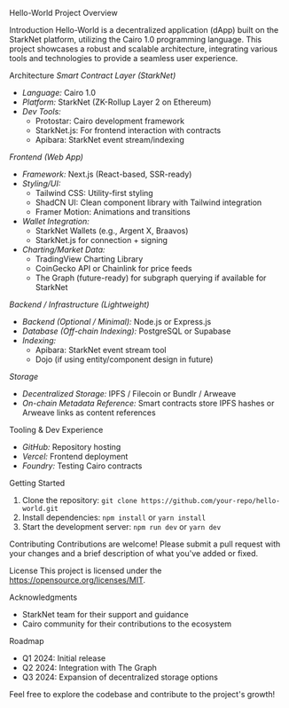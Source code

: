 Hello-World Project Overview

Introduction
Hello-World is a decentralized application (dApp) built on the StarkNet platform, utilizing the Cairo 1.0 programming language. This project showcases a robust and scalable architecture, integrating various tools and technologies to provide a seamless user experience.

Architecture
*Smart Contract Layer (StarkNet)*
- *Language:* Cairo 1.0
- *Platform:* StarkNet (ZK-Rollup Layer 2 on Ethereum)
- *Dev Tools:*
    - Protostar: Cairo development framework
    - StarkNet.js: For frontend interaction with contracts
    - Apibara: StarkNet event stream/indexing

*Frontend (Web App)*
- *Framework:* Next.js (React-based, SSR-ready)
- *Styling/UI:*
    - Tailwind CSS: Utility-first styling
    - ShadCN UI: Clean component library with Tailwind integration
    - Framer Motion: Animations and transitions
- *Wallet Integration:*
    - StarkNet Wallets (e.g., Argent X, Braavos)
    - StarkNet.js for connection + signing
- *Charting/Market Data:*
    - TradingView Charting Library
    - CoinGecko API or Chainlink for price feeds
    - The Graph (future-ready) for subgraph querying if available for StarkNet

*Backend / Infrastructure (Lightweight)*
- *Backend (Optional / Minimal):* Node.js or Express.js
- *Database (Off-chain Indexing):* PostgreSQL or Supabase
- *Indexing:*
    - Apibara: StarkNet event stream tool
    - Dojo (if using entity/component design in future)

*Storage*
- *Decentralized Storage:* IPFS / Filecoin or Bundlr / Arweave
- *On-chain Metadata Reference:* Smart contracts store IPFS hashes or Arweave links as content references

Tooling & Dev Experience
- *GitHub:* Repository hosting
- *Vercel:* Frontend deployment
- *Foundry:* Testing Cairo contracts

Getting Started
1. Clone the repository: `git clone https://github.com/your-repo/hello-world.git`
2. Install dependencies: `npm install` or `yarn install`
3. Start the development server: `npm run dev` or `yarn dev`

Contributing
Contributions are welcome! Please submit a pull request with your changes and a brief description of what you've added or fixed.

License
This project is licensed under the https://opensource.org/licenses/MIT.

Acknowledgments
- StarkNet team for their support and guidance
- Cairo community for their contributions to the ecosystem

Roadmap
- Q1 2024: Initial release
- Q2 2024: Integration with The Graph
- Q3 2024: Expansion of decentralized storage options

Feel free to explore the codebase and contribute to the project's growth!
